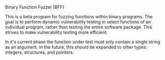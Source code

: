 Binary Function Fuzzer (BFF)

This is a beta program for fuzzing functions within binary programs. The goal is to perform dynamic vulnerability testing in select functions of an individual program, rather than testing the entire software package. This strives to make vulnerability testing more efficient.

In it's current phase the function under test must only contain a single string as an argument. In the future, this should be expanded to other types: integers, structures, and pointers.

